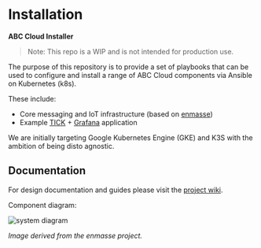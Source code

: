 # Installation

**ABC Cloud Installer**

> Note: This repo is a WIP and is not intended for production use.


The purpose of this repository is to provide a set of playbooks that can be used to configure and install a range of ABC Cloud components via Ansible on Kubernetes (k8s).

These include:

- Core messaging and IoT infrastructure (based on [enmasse](https://enmasse.io/))
- Example [TICK](https://www.influxdata.com/time-series-platform/) + [Grafana](https://grafana.com/) application

We are initially targeting Google Kubernetes Engine (GKE) and K3S with the ambition of being disto agnostic.

## Documentation

For design documentation and guides please visit the [project wiki](https://github.com/active-building-centre/installation/wiki).

Component diagram:

![system diagram](https://docs.google.com/drawings/d/e/2PACX-1vTZfKZIDEEScdSg60ew5PWjDPDEjWVbA5djhbiDbJDMwePXs_LW_7SpuPlONS42hevcjGfNuIhYbswT/pub?w=1229&h=686 "System Diagram")

*Image derived from the enmasse project.*